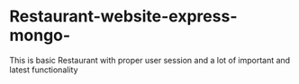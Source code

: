# Restaurant-website-express-mongo-
This is basic Restaurant with proper user session and a lot of important and latest functionality
